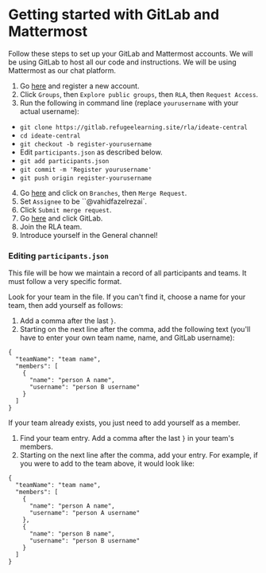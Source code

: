 # Getting started with GitLab and Mattermost

Follow these steps to set up your GitLab and Mattermost accounts. We will be using GitLab to host all our code and instructions. We will be using Mattermost as our chat platform.
1. Go [here](https://gitlab.refugeelearning.site) and register a new account.
2. Click `Groups`, then `Explore public groups`, then `RLA`, then `Request Access`.
3. Run the following in command line (replace `yourusername` with your actual username):
  - `git clone https://gitlab.refugeelearning.site/rla/ideate-central`
  - `cd ideate-central`
  - `git checkout -b register-yourusername`
  - Edit `participants.json` as described below.
  - `git add participants.json`
  - `git commit -m 'Register yourusername'`
  - `git push origin register-yourusername`
4. Go [here](https://gitlab.refugeelearning.site/rla/ideate-central) and click on `Branches`, then `Merge Request`.
5. Set `Assignee` to be ``@vahidfazelrezai`.
6. Click `Submit merge request`.
7. Go [here](https://mattermost.refugeelearning.site) and click GitLab.
8. Join the RLA team.
9. Introduce yourself in the General channel!


### Editing `participants.json`
This file will be how we maintain a record of all participants and teams. It must follow a very specific format.

Look for your team in the file. If you can't find it, choose a name for your team, then add yourself as follows:
1. Add a comma after the last `}`.
2. Starting on the next line after the comma, add the following text (you'll have to enter your own team name, name, and GitLab username):

```
{
  "teamName": "team name",
  "members": [
    {
      "name": "person A name",
      "username": "person B username"
    }
  ]
}
```

If your team already exists, you just need to add yourself as a member.
1. Find your team entry. Add a comma after the last `}` in your team's members.
2. Starting on the next line after the comma, add your entry. For example, if you were to add to the team above, it would look like:

```
{
  "teamName": "team name",
  "members": [
    {
      "name": "person A name",
      "username": "person A username"
    },
    {
      "name": "person B name",
      "username": "person B username"
    }
  ]
}
```

